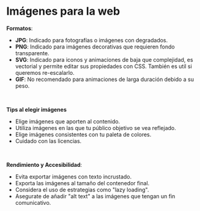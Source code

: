 # Imágenes para la web

**Formatos**:
- **JPG**: Indicado para fotografías o imágenes con degradados.
- **PNG**: Indicado para imágenes decorativas que requieren fondo transparente.
- **SVG**: Indicado para iconos y animaciones de baja que complejidad, es vectorial y permite editar sus propiedades con CSS. También es util si queremos re-escalarlo.
- **GIF**: No recomendado para animaciones de larga duración debido a su peso.

<br>

**Tips al elegir imágenes**
- Elige imágenes que aporten al contenido.  
- Utiliza imágenes en las que tu público objetivo se vea reflejado.  
- Elige imágenes consistentes con tu paleta de colores.  
- Cuidado con las licencias.

<br>

**Rendimiento y Accesibilidad**:
- Evita exportar imágenes con texto incrustado.
- Exporta las imágenes al tamaño del contenedor final.
- Considera el uso de estrategias como "lazy loading".
- Asegurate de añadir "alt text" a las imágenes que tengan un fin comunicativo.
  

